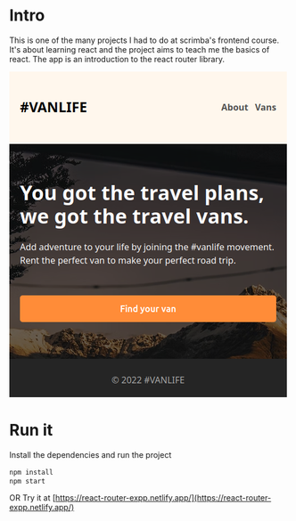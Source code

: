 # Intro
This is one of the many projects I had to do at scrimba's frontend course.
It's about learning react and the project aims to teach me the basics of react.
The app is an introduction to the react router library.


![app showcase](app.png)

# Run it
Install the dependencies and run the project
```
npm install
npm start
```
OR
Try it at [https://react-router-expp.netlify.app/](https://react-router-expp.netlify.app/)